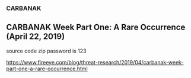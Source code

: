 ### CARBANAK

## CARBANAK Week Part One: A Rare Occurrence (April 22, 2019)

source code zip password is 123

https://www.fireeye.com/blog/threat-research/2019/04/carbanak-week-part-one-a-rare-occurrence.html
